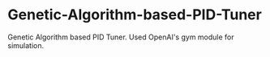 # Genetic-Algorithm-based-PID-Tuner
Genetic Algorithm based PID Tuner. Used OpenAI's gym module for simulation.
